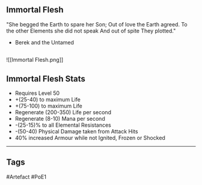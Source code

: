## Immortal Flesh
"She begged the Earth to spare her Son;
Out of love the Earth agreed.
To the other Elements she did not speak
And out of spite They plotted."
- Berek and the Untamed
##
![[Immortal Flesh.png]]
## Immortal Flesh Stats
- Requires Level 50
- +(25-40) to maximum Life
- +(75-100) to maximum Life
- Regenerate (200-350) Life per second
- Regenerate (8-10) Mana per second
- -(25-15)% to all Elemental Resistances
- -(50-40) Physical Damage taken from Attack Hits
- 40% increased Armour while not Ignited, Frozen or Shocked


---
## Tags
#Artefact
#PoE1